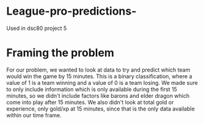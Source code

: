 # League-pro-predictions-
Used in dsc80 project 5
# Framing the problem
For our problem, we wanted to look at data to try and predict which team would win the game by 15 minutes. This is a binary classification, where a value of 1 is a team winning and a value of 0 is a team losing. We made sure to only include information which is only available during the first 15 minutes, so we didn't include factors like barons and elder dragon which come into play after 15 minutes. We also didn't look at total gold or experience, only gold/xp at 15 minutes, since that is the only data available within our time frame. 
